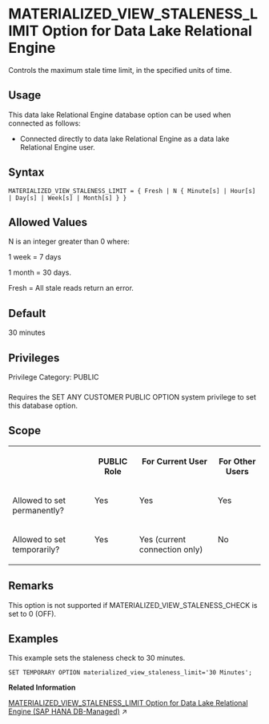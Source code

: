 <!-- loiof444eb30bf634e93a0e63edb1a85ffa8 -->

# MATERIALIZED\_VIEW\_STALENESS\_LIMIT Option for Data Lake Relational Engine

Controls the maximum stale time limit, in the specified units of time.



<a name="loiof444eb30bf634e93a0e63edb1a85ffa8__section_nnn_jnr_znb"/>

## Usage

This data lake Relational Engine database option can be used when connected as follows:

-   Connected directly to data lake Relational Engine as a data lake Relational Engine user.



<a name="loiof444eb30bf634e93a0e63edb1a85ffa8__mv_auto_refresh_staleness_limit_synatx1"/>

## Syntax

```
MATERIALIZED_VIEW_STALENESS_LIMIT = { Fresh | N { Minute[s] | Hour[s] | Day[s] | Week[s] | Month[s] } }
```



<a name="loiof444eb30bf634e93a0e63edb1a85ffa8__mv_auto_refresh_staleness_limit_allowed1"/>

## Allowed Values

N is an integer greater than 0 where:

1 week = 7 days

1 month = 30 days.

Fresh = All stale reads return an error.



<a name="loiof444eb30bf634e93a0e63edb1a85ffa8__mv_auto_refresh_staleness_limit_default1"/>

## Default

30 minutes



<a name="loiof444eb30bf634e93a0e63edb1a85ffa8__mv_auto_refresh_staleness_limit_priv1"/>

## Privileges

Privilege Category: PUBLIC



### 

Requires the SET ANY CUSTOMER PUBLIC OPTION system privilege to set this database option.



<a name="loiof444eb30bf634e93a0e63edb1a85ffa8__mv_auto_refresh_staleness_limit_scope1"/>

## Scope


<table>
<tr>
<th valign="top">

 

</th>
<th valign="top">

PUBLIC Role

</th>
<th valign="top">

For Current User

</th>
<th valign="top">

For Other Users

</th>
</tr>
<tr>
<td valign="top">

Allowed to set permanently?

</td>
<td valign="top">

Yes

</td>
<td valign="top">

Yes

</td>
<td valign="top">

Yes

</td>
</tr>
<tr>
<td valign="top">

Allowed to set temporarily?

</td>
<td valign="top">

Yes

</td>
<td valign="top">

Yes \(current connection only\)

</td>
<td valign="top">

No

</td>
</tr>
</table>



<a name="loiof444eb30bf634e93a0e63edb1a85ffa8__mv_auto_refresh_staleness_limit_remarks1"/>

## Remarks

This option is not supported if MATERIALIZED\_VIEW\_STALENESS\_CHECK is set to 0 \(OFF\).



<a name="loiof444eb30bf634e93a0e63edb1a85ffa8__mv_auto_refresh_staleness_limit_example1"/>

## Examples

This example sets the staleness check to 30 minutes.

```
SET TEMPORARY OPTION materialized_view_staleness_limit='30 Minutes';
```

**Related Information**  


[MATERIALIZED_VIEW_STALENESS_LIMIT Option for Data Lake Relational Engine (SAP HANA DB-Managed)](https://help.sap.com/viewer/a898e08b84f21015969fa437e89860c8/2024_3_QRC/en-US/7ac82c4f1cfb46bbb18966f957d91b3d.html "Controls the maximum stale time limit, in the specified units of time.") :arrow_upper_right:

